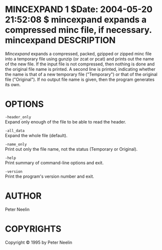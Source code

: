 MINCEXPAND
1
$Date: 2004-05-20 21:52:08 $
mincexpand
expands a compressed minc file, if necessary.
mincexpand
<options>
<infile>
<outfile>
DESCRIPTION
===========

*Mincexpand* expands a compressed, packed, gzipped or zipped minc file into a temporary file using gunzip (or zcat or pcat) and prints out the name of the new file. If the input file is not compressed, then nothing is done and the original file name is printed. A second line is printed, indicating whether the name is that of a new temporary file ("Temporary") or that of the original file ("Original"). If no output file name is given, then the program generates its own.

OPTIONS
=======

`-header_only`  
Expand only enough of the file to be able to read the header.

`-all_data`  
Expand the whole file (default).

`-name_only`  
Print out only the file name, not the status (Temporary or Original).

`-help`  
Print summary of command-line options and exit.

`-version`  
Print the program's version number and exit.

AUTHOR
======

Peter Neelin

COPYRIGHTS
==========

Copyright © 1995 by Peter Neelin
